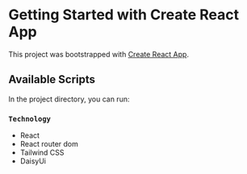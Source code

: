 # Getting Started with Create React App

This project was bootstrapped with [Create React App](https://github.com/facebook/create-react-app).

## Available Scripts

In the project directory, you can run:

### `Technology`
 * React
 * React router dom
 * Tailwind CSS
 * DaisyUi
 